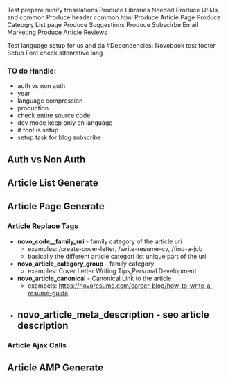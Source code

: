 Test prepare minify trnaslations
Produce Libraries Needed
Produce UtilJs and common
Produce header common html
Produce Article Page
Produce Cateogry List page
Produce Suggestions
Produce Subscirbe Email Marketing
Produce Article Reviews

Test language setup for us and da
#Dependencies:
Novobook
test footer
Setup Font
check altenrative lang

### TO do Handle:
- auth vs non auth
- year
- language compression
- production
- check entire source code
- dev mode keep only en language
- if font is setup
- setup task for blog subscribe

## Auth vs Non Auth

## Article List Generate


## Article Page Generate

### Article Replace Tags

- **__novo_code__family_uri__** - family category of the article uri
   - examples: /create-cover-letter, /write-resume-cv, /find-a-job
   - basically the different article categori list unique part of the uri
- **__novo_article_category_group__** - family category
   - examples: Cover Letter Writing Tips,Personal Development
- **__novo_article_canonical__** - Canonical Link to the article
   - exampels: https://novoresume.com/career-blog/how-to-write-a-resume-guide
- **__novo_article_meta_description__** - seo article description
   - 

### Article Ajax Calls


## Article AMP Generate

